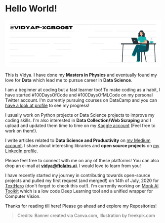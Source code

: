 # Hello World!

![banner](https://github.com/vidyap-xgboost/vidyap-xgboost/blob/master/banner.png)

This is Vidya. I have done my **Masters in Physics** and eventually found my love for **Data** which lead me to pursue career in **Data Science**. 

I am a beginner at coding but a fast learner too! To make coding as a habit, I have started #100DaysOfCode and #100DaysOfMLCode on my personal Twitter account. I'm currently pursuing courses on DataCamp and you can [have a look at profile](https://www.datacamp.com/profile/vidyapb) to see my progress! 

I usually work on Python projects or Data Science projects to improve my coding skills. I'm also interested in **Data Collection/Web Scraping** and I upload and updated them time to time on my [Kaggle account](https://www.kaggle.com/vidyapb) (Feel free to work on them!). 

I write articles related to **Data Science and Productivity** on [my Medium account](https://medium.com/@vidyapb). I share about interesting libraries and **open source projects** on [my LinkedIn profile](https://www.linkedin.com/in/vidyapb/). 

Please feel free to connect with me on any of these platforms! You can also drop an e-mail at **vidya@fiolabs.ai**. I would love to learn from you!

I have recently started my journey in contributing towards open-source projects and pulled my first request (and merged!) on 14th of July, 2020 for [TextHero](https://github.com/jbesomi/texthero) (don't forget to check this out!). I'm currently working on [Monk AI Toolkit](https://github.com/Tessellate-Imaging/monk_v1) which is a low code Deep Learning tool and a unified wrapper for Computer Vision.

Thanks for reading till here! Please go ahead and explore my Repositories!


> Credits: Banner created via Canva.com, Illustration by freekpik.com
